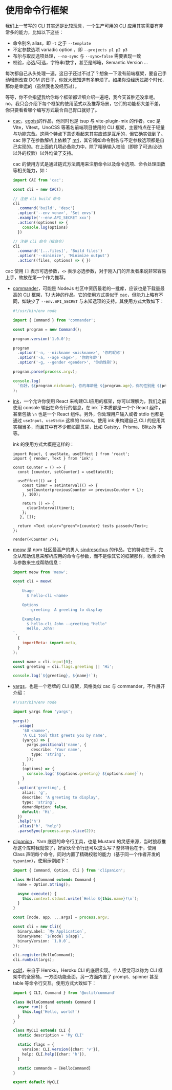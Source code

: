 # 使用命令行框架


我们上一节写的 CLI 其实还是比较玩具，一个生产可用的 CLI 应用其实需要有非常多的能力，比如以下这些：

* 命令别名 alias，即 `-t` 之于 `--template`
* 不定参数选项 variadic option ，即 `--projects p1 p2 p3`
* 布尔与取反选项处理，`--no-sync` 与 `--sync=false` 需要表现一致
* 校验，必选/可选，字符串/数字，甚至是邮箱，Semantic Version ...


每次都自己从头处理一遍，这日子还过不过了？想象一下没有前端框架，要自己手动增删改查 DOM 的日子，你就大概知道有多麻烦了。如果你没经历过那个时代，那你是幸运的（虽然我也没经历过）。


等等，你不会指望我给你每个框架都详细介绍一遍吧，我今天首胜还没拿呢。no，我只会介绍下每个框架的使用范式以及推荐场景，它们的功能都大差不差，你只要看看哪个编写方式最合自己胃口就好了。


* [cac](https://www.npmjs.com/package/cac)，[egoist](https://github.com/egoist)的作品，他同时也是 tsup 与 vite-plugin-mix 的作者。cac 是 Vite，Vitest，UnoCSS 等著名前端项目使用的 CLI 框架，主要特点在于轻量与功能完备。这两个特点下意识看起来其实应该是互斥的，但它确实做到了。cac 除了在参数解析上依赖了 [mri](https://www.npmjs.com/package/mri)，其它诸如命令别名与不定参数选项都是自己实现的。在上面的几项必备能力中，除了精确输入校验（即除了可选/必选以外的校验）以外均做了支持。

  cac 的使用方式是通过链式方法调用来注册命令以及命令选项、命令处理函数等相关能力，如：

  ```typescript
  import CAC from 'cac';

  const cli = new CAC();

  // 注册 cli build 命令
  cli
    .command('build', 'desc')
    .option('--env <env>', 'Set envs')
    .example('--env.API_SECRET xxx')
    .action((options) => {
      console.log(options)
    })

  // 注册 cli 命令（根命令）
  cli
    .command('[...files]', 'Build files')
    .option('--minimize', 'Minimize output')
    .action((files, options) => { })
  ```

cac 使用 `[]` 表示可选参数，`<>` 表示必选参数，对于刚入门的开发者来说非常容易上手，故放在第一个作为推荐。


* [commander](https://www.npmjs.com/package/commander)，可能是 NodeJs 社区中资历最老的一批库，应该也是下载量最高的 CLI 框架，TJ 大神的作品。它的使用方式类似于 cac，但能力上略有不同，如缺少了 `--env.API_SECRET` 与未知选项的支持。其使用方式大致如下：

  ```typescript
  #!/usr/bin/env node

  import { Command } from 'commander';

  const program = new Command();

  program.version('1.0.0');

  program
    .option('-n, --nickname <nickname>', '你的昵称')
    .option('-a, --age <age>', '你的年龄')
    .option('-g, --gender <gender>', '你的性别');

  program.parse(process.argv);

  console.log(
    `你好，${program.nickname}，你的年龄是 ${program.age}，你的性别是 ${program.gender}。`
  );
  ```


* [ink](https://www.npmjs.com/package/ink)，一个允许你使用 React 来构建CLI应用的框架，你可以理解为，我们之前使用 console 输出在命令行的信息，在 ink 下本质都是一个个 React 组件，甚至包括 `\n` 也是一个 React 组件。另外，你处理用户输入或者 stdio 也都是通过 `useInput`、`useStdin` 这样的 hooks。使用 ink 来构建自己 CLI 的应用其实相当多，而且其中有不少都如雷贯耳，比如 Gatsby、Prisma、BlitzJs 等等。

  ink 的使用方式大概是这样的：

  ```tsx
  import React, { useState, useEffect } from 'react';
  import { render, Text } from 'ink';

  const Counter = () => {
    const [counter, setCounter] = useState(0);

    useEffect(() => {
      const timer = setInterval(() => {
        setCounter(previousCounter => previousCounter + 1);
      }, 100);

      return () => {
        clearInterval(timer);
      };
     }, []);

    return <Text color="green">{counter} tests passed</Text>;
  };

  render(<Counter />);
  ```


* [meow](https://www.npmjs.com/package/meow) 是 npm 社区最高产的男人 [sindresorhus](https://www.npmjs.com/~sindresorhus) 的作品，它的特点在于，完全从帮助信息来解析应用的命令与参数，而不是像其它的框架那样，收集命令与参数来生成帮助信息：

  ```javascript
  import meow from 'meow';

  const cli = meow(
    `
      Usage
        $ hello-cli <name>

      Options
        --greeting  A greeting to display

      Examples
        $ hello-cli John --greeting "Hello"
        Hello, John!
  `,
    {
      importMeta: import.meta,
    }
  );

  const name = cli.input[0];
  const greeting = cli.flags.greeting || 'Hi';

  console.log(`${greeting}, ${name}!`);
  ```
* [yargs](https://www.npmjs.com/package/yargs)，也是一个老牌的 CLI 框架，风格类似 cac 与 commander，不作展开介绍：

  ```typescript
  #!/usr/bin/env node

  import yargs from 'yargs';

  yargs()
    .usage(
      '$0 <name>',
      'A CLI tool that greets you by name',
      (yargs) => {
        yargs.positional('name', {
          describe: 'Your name',
          type: 'string',
        });
      },
      (options) => {
        console.log(`${options.greeting} ${options.name}`);
      }
    )
    .option('greeting', {
      alias: 'g',
      describe: 'A greeting to display',
      type: 'string',
      demandOption: false,
      default: 'Hi',
    })
    .help('h')
    .alias('h', 'help')
    .parseSync(process.argv.slice(2));

  ```


* [clipanion](https://www.npmjs.com/package/clipanion)，Yarn 底层的命令行工具，也是 Mustard 的灵感来源，当时狼叔推荐这个库时我就惊了，好家伙命令行还可以这么写？整体特色在于，使用 Class 声明每个命令，同时内置了精确校验的能力（基于同一个作者开发的 `typanion`），使用示例如下：

  ```typescript
  import { Command, Option, Cli } from 'clipanion';

  class HelloCommand extends Command {
    name = Option.String();

    async execute() {
      this.context.stdout.write(`Hello ${this.name}!\n`);
    }
  }

  const [node, app, ...args] = process.argv;

  const cli = new Cli({
    binaryLabel: `My Application`,
    binaryName: `${node} ${app}`,
    binaryVersion: `1.0.0`,
  });

  cli.register(HelloCommand);
  cli.runExit(args);

  ```


* [oclif](https://www.npmjs.com/package/oclif)，来自于 Heroku，Heroku CLI 的底层实现。个人感觉可以称为 CLI 框架中的全家桶，一方面功能全面，另一方面内置了 prompt、spinner 甚至 table 等命令行交互。使用方式大致如下：

  ```typescript
  import { CLI, Command } from '@oclif/command'

  class HelloCommand extends Command {
    async run() {
      this.log('Hello, world!')
    }
  }

  class MyCLI extends CLI {
    static description = 'My CLI'

    static flags = {
      version: CLI.version({char: 'v'}),
      help: CLI.help({char: 'h'}),
    }

    static commands = [HelloCommand]
  }

  export default MyCLI
  ```